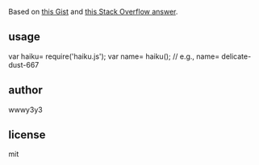 Based on [this Gist](https://gist.github.com/afriggeri/1266756) and [this Stack Overflow answer](http://stackoverflow.com/a/20059752/1191953).

## usage
var haiku= require('haiku.js');
var name= haiku(); // e.g., name= delicate-dust-667 

## author
wwwy3y3

## license
mit